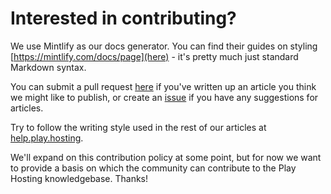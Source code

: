 # Interested in contributing?

We use Mintlify as our docs generator. You can find their guides on styling [https://mintlify.com/docs/page](here) - it's pretty much just standard Markdown syntax.

You can submit a pull request [here](https://github.com/LilypadGG/pterodactyl/pulls) if you've written up an article you think we might like to publish, or create an [issue](https://github.com/LilypadGG/pterodactyl/issues) if you have any suggestions for articles.

Try to follow the writing style used in the rest of our articles at [help.play.hosting](https://help.play.hosting).

We'll expand on this contribution policy at some point, but for now we want to provide a basis on which the community can contribute to the Play Hosting knowledgebase. Thanks!
